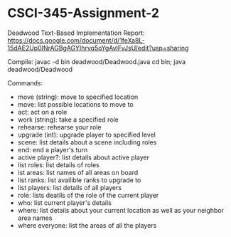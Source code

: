 # CSCI-345-Assignment-2

Deadwood Text-Based Implementation Report: https://docs.google.com/document/d/1feXa8L-15dAE2Up0INrAGBgAGYIhrvq5oYgAvlFvJsU/edit?usp=sharing

Compile:
javac -d bin deadwood/Deadwood.java 
cd bin; java deadwood/Deadwood


Commands:
 - move (string):
    move to specified location
 - move:
    list possible locations to move to
 - act:
    act on a role
 - work (string):
    take a specified role
 - rehearse:
    rehearse your role
 - upgrade (int):
    upgrade player to specified level
 - scene:
    list details about a scene including roles
 - end:
    end a player's turn
 - active player?:
    list details about active player
 - list roles:
    list details of roles
 - ist areas:
    list names of all areas on board
 - list ranks:
    list availible ranks to upgrade to 
 - list players:
    list details of all players
 - role:
    lists deatils of the role of the current player
 - who:
    list current player's details
 - where:
    list details about your current location as well as your neighbor area names
 - where everyone:
    list the areas of all the players










